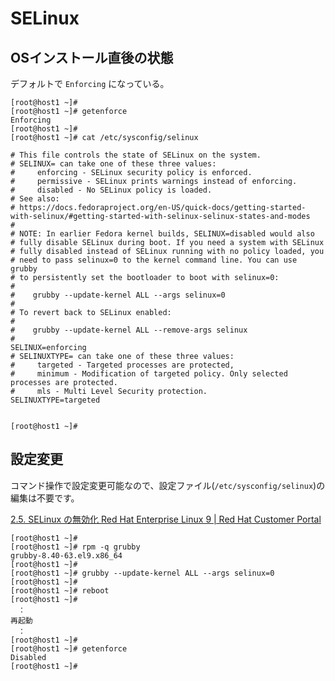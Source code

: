 # SELinux

## OSインストール直後の状態

デフォルトで `Enforcing` になっている。

```Shell
[root@host1 ~]#
[root@host1 ~]# getenforce
Enforcing
[root@host1 ~]#
[root@host1 ~]# cat /etc/sysconfig/selinux

# This file controls the state of SELinux on the system.
# SELINUX= can take one of these three values:
#     enforcing - SELinux security policy is enforced.
#     permissive - SELinux prints warnings instead of enforcing.
#     disabled - No SELinux policy is loaded.
# See also:
# https://docs.fedoraproject.org/en-US/quick-docs/getting-started-with-selinux/#getting-started-with-selinux-selinux-states-and-modes
#
# NOTE: In earlier Fedora kernel builds, SELINUX=disabled would also
# fully disable SELinux during boot. If you need a system with SELinux
# fully disabled instead of SELinux running with no policy loaded, you
# need to pass selinux=0 to the kernel command line. You can use grubby
# to persistently set the bootloader to boot with selinux=0:
#
#    grubby --update-kernel ALL --args selinux=0
#
# To revert back to SELinux enabled:
#
#    grubby --update-kernel ALL --remove-args selinux
#
SELINUX=enforcing
# SELINUXTYPE= can take one of these three values:
#     targeted - Targeted processes are protected,
#     minimum - Modification of targeted policy. Only selected processes are protected.
#     mls - Multi Level Security protection.
SELINUXTYPE=targeted


[root@host1 ~]#
```

## 設定変更

コマンド操作で設定変更可能なので、設定ファイル(`/etc/sysconfig/selinux`)の編集は不要です。


[2.5. SELinux の無効化 Red Hat Enterprise Linux 9 | Red Hat Customer Portal](https://access.redhat.com/documentation/ja-jp/red_hat_enterprise_linux/9/html/using_selinux/enabling_and_disabling_selinux-disabling_selinux_changing-selinux-states-and-modes)


```Shell
[root@host1 ~]#
[root@host1 ~]# rpm -q grubby
grubby-8.40-63.el9.x86_64
[root@host1 ~]#
[root@host1 ~]# grubby --update-kernel ALL --args selinux=0
[root@host1 ~]#
[root@host1 ~]# reboot
[root@host1 ~]#
　：
再起動
　：
[root@host1 ~]#
[root@host1 ~]# getenforce
Disabled
[root@host1 ~]#
```
